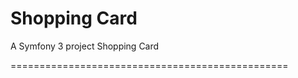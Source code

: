 Shopping Card
================================================

A Symfony 3 project  Shopping Card

================================================

